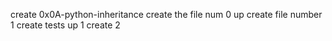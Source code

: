 create 0x0A-python-inheritance
create the file num 0
up
create file number 1
create tests
up 1
create 2
